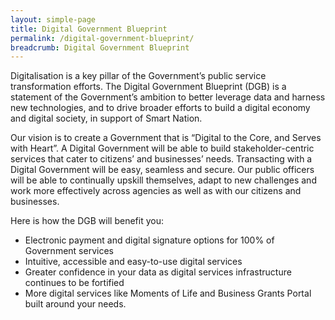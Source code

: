 ```yaml
---
layout: simple-page
title: Digital Government Blueprint
permalink: /digital-government-blueprint/
breadcrumb: Digital Government Blueprint
---
```


Digitalisation is a key pillar of the Government’s public service transformation efforts. The Digital Government Blueprint (DGB) is a statement of the Government’s ambition to better leverage data and harness new technologies, and to drive broader efforts to build a digital economy and digital society, in support of Smart Nation.

Our vision is to create a Government that is “Digital to the Core, and Serves with Heart”. A Digital Government will be able to build stakeholder-centric services that cater to citizens’ and businesses’ needs. Transacting with a Digital Government will be easy, seamless and secure. Our public officers will be able to continually upskill themselves, adapt to new challenges and work more effectively across agencies as well as with our citizens and businesses.



Here is how the DGB will benefit you: 
- Electronic payment and digital signature options for 100% of Government services
- Intuitive, accessible and easy-to-use digital services
- Greater confidence in your data as digital services infrastructure continues to be fortified
- More digital services like Moments of Life and Business Grants Portal built around your needs.
